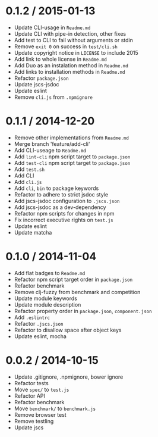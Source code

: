 
0.1.2 / 2015-01-13
==================

  * Update CLI-usage in `Readme.md`
  * Update CLI with pipe-in detection, other fixes
  * Add test to CLI to fail without arguments or stdin
  * Remove `exit 0` on success in `test/cli.sh`
  * Update copyright notice in `LICENSE` to include 2015
  * Add link to whole license in `Readme.md`
  * Add Duo as an instalation method in `Readme.md`
  * Add links to installation methods in `Readme.md`
  * Refactor `package.json`
  * Update jscs-jsdoc
  * Update eslint
  * Remove `cli.js` from `.npmignore`

0.1.1 / 2014-12-20
==================

  * Remove other implementations from `Readme.md`
  * Merge branch 'feature/add-cli'
  * Add CLI-useage to `Readme.md`
  * Add `lint-cli` npm script target to `package.json`
  * Add `test-cli` npm script target to `package.json`
  * Add `test.sh`
  * Add CLI
  * Add `cli.js`
  * Add `cli`, `bin` to package keywords
  * Refactor to adhere to strict jsdoc style
  * Add jscs-jsdoc configuration to `.jscs.json`
  * Add jscs-jsdoc as a dev-dependency
  * Refactor npm scripts for changes in npm
  * Fix incorrect executive rights on `test.js`
  * Update eslint
  * Update matcha

0.1.0 / 2014-11-04
==================

 * Add flat badges to `Readme.md`
 * Refactor npm script target order in `package.json`
 * Refactor benchmark
 * Remove clj-fuzzy from benchmark and competition
 * Update module keywords
 * Update module description
 * Refactor property order in `package.json`, `component.json`
 * Add `.eslintrc`
 * Refactor `.jscs.json`
 * Refactor to disallow space after object keys
 * Update eslint, mocha

0.0.2 / 2014-10-15
==================

 * Update .gitignore, .npmignore, bower ignore
 * Refactor tests
 * Move `spec/` to `test.js`
 * Refactor API
 * Refactor benchmark
 * Move `benchmark/` to `benchmark.js`
 * Remove browser test
 * Remove testling
 * Update jscs

